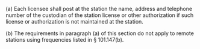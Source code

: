 (a) Each licensee shall post at the station the name, address and telephone number of the custodian of the station license or other authorization if such license or authorization is not maintained at the station.

(b) The requirements in paragraph (a) of this section do not apply to remote stations using frequencies listed in § 101.147(b).

